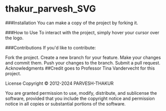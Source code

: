 # thakur_parvesh_SVG

###Installation
You can make a copy of the project by forking it.

###How to Use
To interact with the project, simply hover your cursor over the logo.

###Contributions
If you'd like to contribute:

Fork the project.
Create a new branch for your feature.
Make your changes and commit them.
Push your changes to the branch.
Submit a pull request.
Acknowledgments
##Credit goes to Professor Tina Vandervecht for this project.

License
Copyright © 2012-2024 PARVESH-THAKUR

You are granted permission to use, modify, distribute, and sublicense the software, provided that you include the copyright notice and permission notice in all copies or substantial portions of the software.